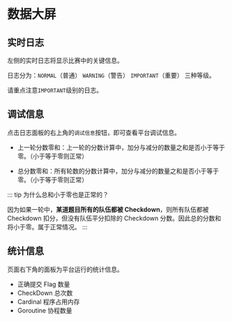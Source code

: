 # 数据大屏

## 实时日志
左侧的实时日志将显示比赛中的关键信息。

日志分为：`NORMAL`（普通） `WARNING`（警告） `IMPORTANT`（重要） 三种等级。

请重点注意`IMPORTANT`级别的日志。

## 调试信息
点击日志面板的右上角的`调试信息`按钮，即可查看平台调试信息。

* 上一轮分数零和：上一轮的分数计算中，加分与减分的数量之和是否小于等于零。（小于等于零则正常）

* 总分数零和：所有轮数的分数计算中，加分与减分的数量之和是否小于等于零。（小于等于零则正常）

::: tip
为什么总和小于零也是正常的？

因为如果一轮中，**某道题目所有的队伍都被 Checkdown**，则所有队伍都被 Checkdown 扣分，但没有队伍平分扣除的 Checkdown 分数。因此总的分数和将小于零。属于正常情况。
:::

## 统计信息
页面右下角的面板为平台运行的统计信息。
* 正确提交 Flag 数量
* CheckDown 总次数
* Cardinal 程序占用内存
* Goroutine 协程数量